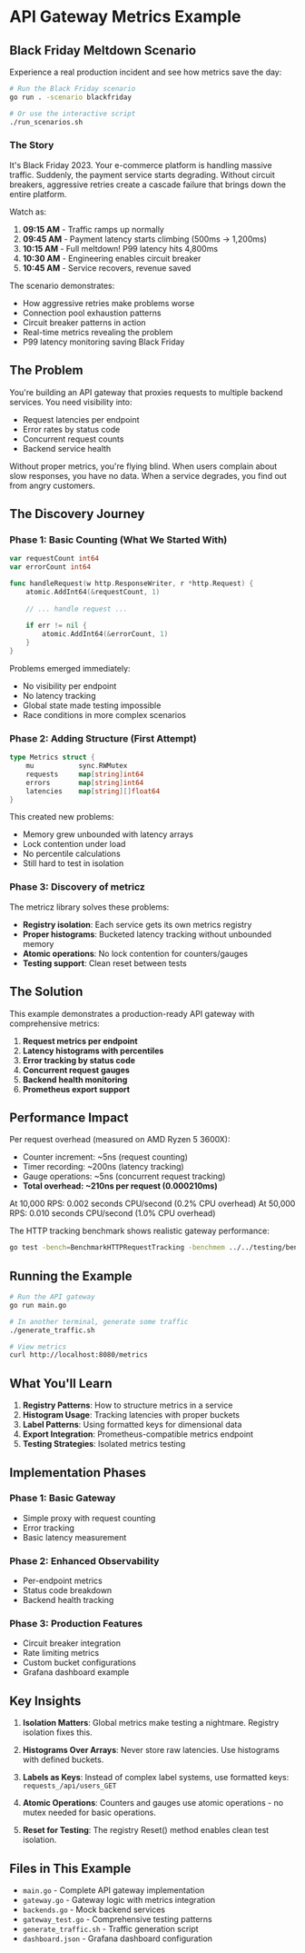 # API Gateway Metrics Example

## Black Friday Meltdown Scenario

Experience a real production incident and see how metrics save the day:

```bash
# Run the Black Friday scenario
go run . -scenario blackfriday

# Or use the interactive script
./run_scenarios.sh
```

### The Story

It's Black Friday 2023. Your e-commerce platform is handling massive traffic. Suddenly, the payment service starts degrading. Without circuit breakers, aggressive retries create a cascade failure that brings down the entire platform.

Watch as:
1. **09:15 AM** - Traffic ramps up normally
2. **09:45 AM** - Payment latency starts climbing (500ms → 1,200ms)
3. **10:15 AM** - Full meltdown! P99 latency hits 4,800ms
4. **10:30 AM** - Engineering enables circuit breaker
5. **10:45 AM** - Service recovers, revenue saved

The scenario demonstrates:
- How aggressive retries make problems worse
- Connection pool exhaustion patterns
- Circuit breaker patterns in action
- Real-time metrics revealing the problem
- P99 latency monitoring saving Black Friday

## The Problem

You're building an API gateway that proxies requests to multiple backend services. You need visibility into:
- Request latencies per endpoint
- Error rates by status code
- Concurrent request counts
- Backend service health

Without proper metrics, you're flying blind. When users complain about slow responses, you have no data. When a service degrades, you find out from angry customers.

## The Discovery Journey

### Phase 1: Basic Counting (What We Started With)

```go
var requestCount int64
var errorCount int64

func handleRequest(w http.ResponseWriter, r *http.Request) {
    atomic.AddInt64(&requestCount, 1)
    
    // ... handle request ...
    
    if err != nil {
        atomic.AddInt64(&errorCount, 1)
    }
}
```

Problems emerged immediately:
- No visibility per endpoint
- No latency tracking
- Global state made testing impossible
- Race conditions in more complex scenarios

### Phase 2: Adding Structure (First Attempt)

```go
type Metrics struct {
    mu           sync.RWMutex
    requests     map[string]int64
    errors       map[string]int64
    latencies    map[string][]float64
}
```

This created new problems:
- Memory grew unbounded with latency arrays
- Lock contention under load
- No percentile calculations
- Still hard to test in isolation

### Phase 3: Discovery of metricz

The metricz library solves these problems:
- **Registry isolation**: Each service gets its own metrics registry
- **Proper histograms**: Bucketed latency tracking without unbounded memory
- **Atomic operations**: No lock contention for counters/gauges
- **Testing support**: Clean reset between tests

## The Solution

This example demonstrates a production-ready API gateway with comprehensive metrics:

1. **Request metrics per endpoint**
2. **Latency histograms with percentiles**
3. **Error tracking by status code**
4. **Concurrent request gauges**
5. **Backend health monitoring**
6. **Prometheus export support**

## Performance Impact

Per request overhead (measured on AMD Ryzen 5 3600X):
- Counter increment: ~5ns (request counting)
- Timer recording: ~200ns (latency tracking)
- Gauge operations: ~5ns (concurrent request tracking)
- **Total overhead: ~210ns per request (0.000210ms)**

At 10,000 RPS: 0.002 seconds CPU/second (0.2% CPU overhead)
At 50,000 RPS: 0.010 seconds CPU/second (1.0% CPU overhead)

The HTTP tracking benchmark shows realistic gateway performance:
```bash
go test -bench=BenchmarkHTTPRequestTracking -benchmem ../../testing/benchmarks/
```

## Running the Example

```bash
# Run the API gateway
go run main.go

# In another terminal, generate some traffic
./generate_traffic.sh

# View metrics
curl http://localhost:8080/metrics
```

## What You'll Learn

1. **Registry Patterns**: How to structure metrics in a service
2. **Histogram Usage**: Tracking latencies with proper buckets
3. **Label Patterns**: Using formatted keys for dimensional data
4. **Export Integration**: Prometheus-compatible metrics endpoint
5. **Testing Strategies**: Isolated metrics testing

## Implementation Phases

### Phase 1: Basic Gateway
- Simple proxy with request counting
- Error tracking
- Basic latency measurement

### Phase 2: Enhanced Observability
- Per-endpoint metrics
- Status code breakdown
- Backend health tracking

### Phase 3: Production Features
- Circuit breaker integration
- Rate limiting metrics
- Custom bucket configurations
- Grafana dashboard example

## Key Insights

1. **Isolation Matters**: Global metrics make testing a nightmare. Registry isolation fixes this.

2. **Histograms Over Arrays**: Never store raw latencies. Use histograms with defined buckets.

3. **Labels as Keys**: Instead of complex label systems, use formatted keys: `requests_/api/users_GET`

4. **Atomic Operations**: Counters and gauges use atomic operations - no mutex needed for basic operations.

5. **Reset for Testing**: The registry Reset() method enables clean test isolation.

## Files in This Example

- `main.go` - Complete API gateway implementation
- `gateway.go` - Gateway logic with metrics integration  
- `backends.go` - Mock backend services
- `gateway_test.go` - Comprehensive testing patterns
- `generate_traffic.sh` - Traffic generation script
- `dashboard.json` - Grafana dashboard configuration